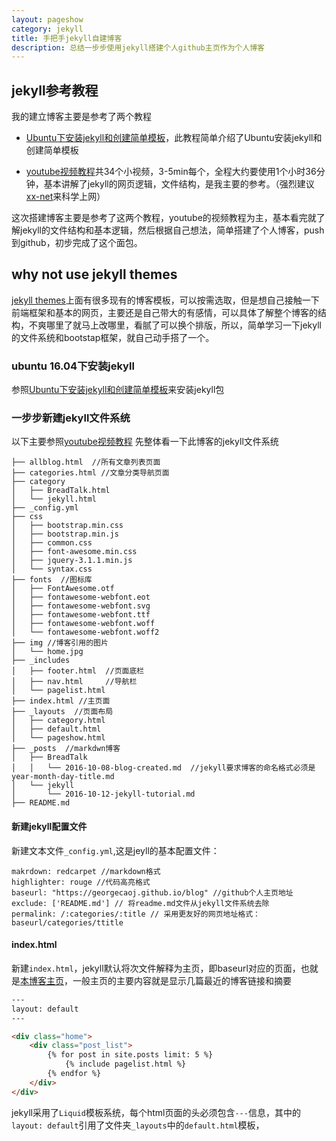 ```yaml
---
layout: pageshow
category: jekyll
title: 手把手jekyll自建博客
description: 总结一步步使用jekyll搭建个人github主页作为个人博客
---
```


## jekyll参考教程

我的建立博客主要是参考了两个教程
* [Ubuntu下安装jekyll和创建简单模板](https://www.digitalocean.com/community/tutorials/how-to-set-up-a-jekyll-development-site-on-ubuntu-16-04)，此教程简单介绍了Ubuntu安装jekyll和创建简单模板

* [youtube视频教程](https://www.youtube.com/watch?v=ra8r2VymK3c&index=7&list=PLWjCJDeWfDdfVEcLGAfdJn_HXyM4Y7_k-)共34个小视频，3-5min每个，全程大约要使用1个小时36分钟，基本讲解了jekyll的网页逻辑，文件结构，是我主要的参考。（强烈建议[xx-net](https://github.com/XX-net/XX-Net)来科学上网）

这次搭建博客主要是参考了这两个教程，youtube的视频教程为主，基本看完就了解jekyll的文件结构和基本逻辑，然后根据自己想法，简单搭建了个人博客，push到github，初步完成了这个面包。

## why not use jekyll themes

[jekyll themes](http://jekyllthemes.org/)上面有很多现有的博客模板，可以按需选取，但是想自己接触一下前端框架和基本的网页，主要还是自己带大的有感情，可以具体了解整个博客的结构，不爽哪里了就马上改哪里，看腻了可以换个排版，所以，简单学习一下jekyll的文件系统和bootstap框架，就自己动手搭了一个。


### ubuntu 16.04下安装jekyll

参照[Ubuntu下安装jekyll和创建简单模板](https://www.digitalocean.com/community/tutorials/how-to-set-up-a-jekyll-development-site-on-ubuntu-16-04)来安装jekyll包

### 一步步新建jekyll文件系统
以下主要参照[youtube视频教程](https://www.youtube.com/watch?v=ra8r2VymK3c&index=7&list=PLWjCJDeWfDdfVEcLGAfdJn_HXyM4Y7_k-)
先整体看一下此博客的jekyll文件系统
```
├── allblog.html  //所有文章列表页面
├── categories.html //文章分类导航页面
├── category
│   ├── BreadTalk.html
│   └── jekyll.html
├── _config.yml
├── css
│   ├── bootstrap.min.css
│   ├── bootstrap.min.js
│   ├── common.css
│   ├── font-awesome.min.css
│   ├── jquery-3.1.1.min.js
│   └── syntax.css
├── fonts  //图标库
│   ├── FontAwesome.otf
│   ├── fontawesome-webfont.eot
│   ├── fontawesome-webfont.svg
│   ├── fontawesome-webfont.ttf
│   ├── fontawesome-webfont.woff
│   └── fontawesome-webfont.woff2
├── img //博客引用的图片
│   └── home.jpg
├── _includes
│   ├── footer.html  //页面底栏
│   ├── nav.html     //导航栏
│   └── pagelist.html  
├── index.html //主页面
├── _layouts  //页面布局
│   ├── category.html  
│   ├── default.html
│   └── pageshow.html
├── _posts  //markdwn博客
│   ├── BreadTalk
│   │   └── 2016-10-08-blog-created.md  //jekyll要求博客的命名格式必须是year-month-day-title.md
│   └── jekyll
│       └── 2016-10-12-jekyll-tutorial.md
├── README.md

```

#### 新建jekyll配置文件
新建文本文件`_config.yml`,这是jeyll的基本配置文件：
```
makrdown: redcarpet //markdown格式
highlighter: rouge //代码高亮格式
baseurl: "https://georgecaoj.github.io/blog" //github个人主页地址
exclude: ['README.md'] // 将readme.md文件从jekyll文件系统去除
permalink: /:categories/:title // 采用更友好的网页地址格式： baseurl/categories/ttitle
```

#### index.html
新建`index.html`，jekyll默认将次文件解释为主页，即baseurl对应的页面，也就是[本博客主页](https://georgecaoj.github.io/blog)，一般主页的主要内容就是显示几篇最近的博客链接和摘要
```html
---
layout: default
---

<div class="home">
    <div class="post_list">
        {% for post in site.posts limit: 5 %}
            {% include pagelist.html %}
        {% endfor %}
    </div>
</div>

```
jekyll采用了`Liquid`模板系统，每个html页面的头必须包含`---`信息，其中的`layout: default`引用了文件夹`_layouts`中的`default.html`模板，

